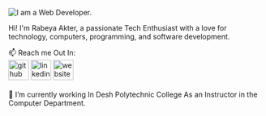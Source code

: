 
![I am a Web Developer.](https://media.licdn.com/dms/image/D5616AQEB7xbHyY3p5g/profile-displaybackgroundimage-shrink_350_1400/0/1702867975222?e=1708560000&v=beta&t=HZP7x-EDUrcHHAM6FwkVOywJVeclA6j2sqn020vRpaU)

Hi! I'm Rabeya Akter, a passionate Tech Enthusiast with a love for technology, computers, programming, and software development.

📫 Reach me Out In: 
<br>
[<img src='https://cdn.jsdelivr.net/npm/simple-icons@3.0.1/icons/github.svg' alt='github' height='40'>](https://github.com/RabeyaAkter78)  [<img src='https://cdn.jsdelivr.net/npm/simple-icons@3.0.1/icons/linkedin.svg' alt='linkedin' height='40'>](https://www.linkedin.com/in/https://www.linkedin.com/in/rabeya-akter-bb5921285//)  [<img src='https://cdn.jsdelivr.net/npm/simple-icons@3.0.1/icons/icloud.svg' alt='website' height='40'>](https://64c931f91813e2021b512329--developer-portfolio-of-rabeyaakter.netlify.app/)  
<br>
🔭 I’m currently working In Desh Polytechnic College As an Instructor in the Computer Department. 

